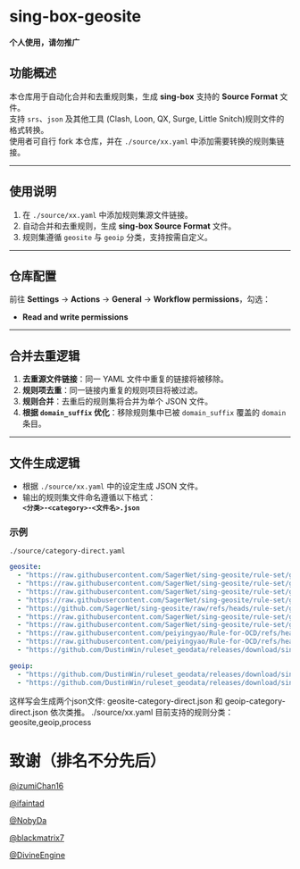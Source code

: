 # sing-box-geosite  
**个人使用，请勿推广**

## 功能概述  
本仓库用于自动化合并和去重规则集，生成 **sing-box** 支持的 **Source Format** 文件。  
支持 `srs`、`json` 及其他工具 (Clash, Loon, QX, Surge, Little Snitch)规则文件的格式转换。  
使用者可自行 fork 本仓库，并在 `./source/xx.yaml` 中添加需要转换的规则集链接。  

---

## 使用说明  
1. 在 `./source/xx.yaml` 中添加规则集源文件链接。  
2. 自动合并和去重规则，生成 **sing-box Source Format** 文件。  
3. 规则集遵循 `geosite` 与 `geoip` 分类，支持按需自定义。  

---

## **仓库配置**  
前往 **Settings** -> **Actions** -> **General** -> **Workflow permissions**，勾选：  
- **Read and write permissions**  

---

## **合并去重逻辑**  
1. **去重源文件链接**：同一 YAML 文件中重复的链接将被移除。  
2. **规则项去重**：同一链接内重复的规则项目将被过滤。  
3. **规则合并**：去重后的规则集将合并为单个 JSON 文件。  
4. **根据 `domain_suffix` 优化**：移除规则集中已被 `domain_suffix` 覆盖的 `domain` 条目。  

---

## **文件生成逻辑**  
- 根据 `./source/xx.yaml` 中的设定生成 JSON 文件。  
- 输出的规则集文件命名遵循以下格式：  
   **`<分类>-<category>-<文件名>.json`**  

### 示例  
`./source/category-direct.yaml`  
```yaml
geosite:
  - "https://raw.githubusercontent.com/SagerNet/sing-geosite/rule-set/geosite-category-media-cn.srs"
  - "https://raw.githubusercontent.com/SagerNet/sing-geosite/rule-set/geosite-tencent@cn.srs"
  - "https://raw.githubusercontent.com/SagerNet/sing-geosite/rule-set/geosite-google@cn.srs"
  - "https://raw.githubusercontent.com/SagerNet/sing-geosite/rule-set/geosite-apple@cn.srs"
  - "https://github.com/SagerNet/sing-geosite/raw/refs/heads/rule-set/geosite-microsoft@cn.srs"
  - "https://raw.githubusercontent.com/SagerNet/sing-geosite/rule-set/geosite-cn.srs"
  - "https://raw.githubusercontent.com/SagerNet/sing-geosite/rule-set/geosite-private.srs"
  - "https://raw.githubusercontent.com/peiyingyao/Rule-for-OCD/refs/heads/master/rule/Clash/SteamCN/SteamCN_OCD_Domain.yaml"
  - "https://raw.githubusercontent.com/peiyingyao/Rule-for-OCD/refs/heads/master/rule/Clash/Game/GameDownloadCN/GameDownloadCN_OCD_Domain.yaml"
  - "https://github.com/DustinWin/ruleset_geodata/releases/download/sing-box-ruleset/games-cn.srs"

geoip:
  - "https://github.com/DustinWin/ruleset_geodata/releases/download/sing-box-ruleset/cnip.srs"
  - "https://github.com/DustinWin/ruleset_geodata/releases/download/sing-box-ruleset/privateip.srs"
```

这样写会生成两个json文件: geosite-category-direct.json 和 geoip-category-direct.json 依次类推。
./source/xx.yaml 目前支持的规则分类：geosite,geoip,process


# 致谢（排名不分先后）

[@izumiChan16](https://github.com/izumiChan16)

[@ifaintad](https://github.com/ifaintad)

[@NobyDa](https://github.com/NobyDa)

[@blackmatrix7](https://github.com/blackmatrix7)

[@DivineEngine](https://github.com/DivineEngine)
